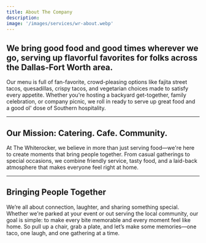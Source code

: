 ```yaml
---
title: About The Company
description:
image: '/images/services/wr-about.webp'
---
```


## We bring good food and good times wherever we go, serving up flavorful favorites for folks across the Dallas-Fort Worth area.

Our menu is full of fan-favorite, crowd-pleasing options like fajita street tacos, quesadillas, crispy tacos, and vegetarian choices made to satisfy every appetite. Whether you're hosting a backyard get-together, family celebration, or company picnic, we roll in ready to serve up great food and a good ol' dose of Southern hospitality.

---

## Our Mission: Catering. Cafe. Community.

At The Whiterocker, we believe in more than just serving food—we're here to create moments that bring people together. From casual gatherings to special occasions, we combine friendly service, tasty food, and a laid-back atmosphere that makes everyone feel right at home.

---

## Bringing People Together

We’re all about connection, laughter, and sharing something special. Whether we're parked at your event or out serving the local community, our goal is simple: to make every bite memorable and every moment feel like home.
So pull up a chair, grab a plate, and let’s make some memories—one taco, one laugh, and one gathering at a time.

